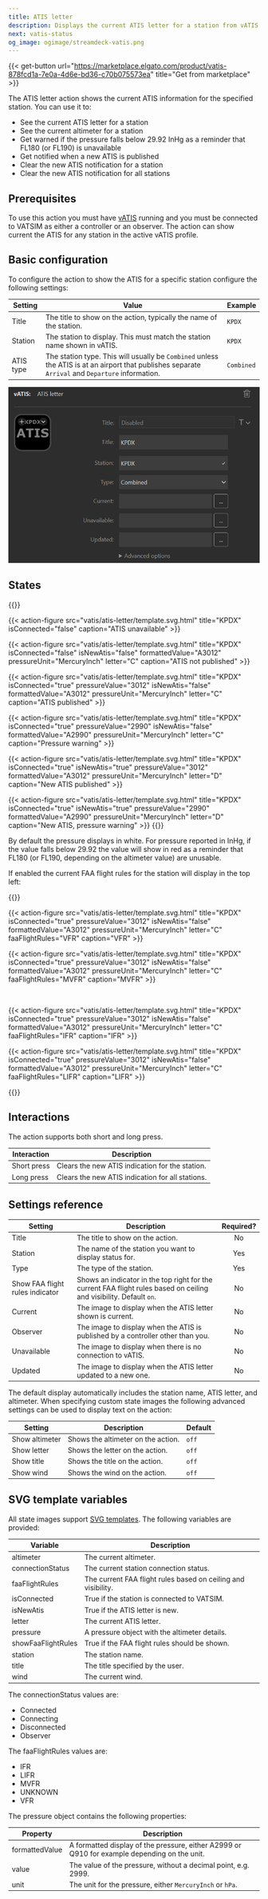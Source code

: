 ```yaml
---
title: ATIS letter
description: Displays the current ATIS letter for a station from vATIS on Stream Deck keys
next: vatis-status
og_image: ogimage/streamdeck-vatis.png
---
```


{{< get-button url="https://marketplace.elgato.com/product/vatis-878fcd1a-7e0a-4d6e-bd36-c70b075573ea" title="Get from marketplace" >}}

The ATIS letter action shows the current ATIS information for the specified station. You can use it to:

- See the current ATIS letter for a station
- See the current altimeter for a station
- Get warned if the pressure falls below 29.92 InHg as a reminder that FL180 (or FL190) is unavailable
- Get notified when a new ATIS is published
- Clear the new ATIS notification for a station
- Clear the new ATIS notification for all stations

## Prerequisites

To use this action you must have [vATIS](https://vatis.app) running and you must be connected to VATSIM as either a controller or an observer. The action can show current the ATIS for any station in the active vATIS profile.

## Basic configuration

To configure the action to show the ATIS for a specific station configure the following settings:

| Setting   | Value                                                                                                                                             | Example    |
| --------- | ------------------------------------------------------------------------------------------------------------------------------------------------- | ---------- |
| Title     | The title to show on the action, typically the name of the station.                                                                               | `KPDX`     |
| Station   | The station to display. This must match the station name shown in vATIS.                                                                          | `KPDX`     |
| ATIS type | The station type. This will usually be `Combined` unless the ATIS is at an airport that publishes separate `Arrival` and `Departure` information. | `Combined` |

![Screenshot of an ATIS letter action configuration, with the title and callsign set to KPDX and the type set to Combined.](configuration.png)

## States

{{<action-figures>}}

<!-- Unavailable -->

{{< action-figure src="vatis/atis-letter/template.svg.html" title="KPDX" isConnected="false" caption="ATIS unavailable" >}}

<!-- Available, not published -->

{{< action-figure src="vatis/atis-letter/template.svg.html" title="KPDX" isConnected="false" isNewAtis="false" formattedValue="A3012" pressureUnit="MercuryInch" letter="C" caption="ATIS not published" >}}

<!-- Available -->

{{< action-figure src="vatis/atis-letter/template.svg.html" title="KPDX" isConnected="true" pressureValue="3012" isNewAtis="false" formattedValue="A3012" pressureUnit="MercuryInch" letter="C" caption="ATIS published" >}}

<!-- Available, pressure warning -->

{{< action-figure src="vatis/atis-letter/template.svg.html" title="KPDX" isConnected="true" pressureValue="2990" isNewAtis="false" formattedValue="A2990" pressureUnit="MercuryInch" letter="C" caption="Pressure warning" >}}

<!-- Available, published, new -->

{{< action-figure src="vatis/atis-letter/template.svg.html" title="KPDX" isConnected="true" isNewAtis="true" pressureValue="3012" formattedValue="A3012" pressureUnit="MercuryInch" letter="D" caption="New ATIS published" >}}

<!-- Available, published, new, pressure warning -->

{{< action-figure src="vatis/atis-letter/template.svg.html" title="KPDX" isConnected="true" isNewAtis="true" pressureValue="2990" formattedValue="A2990" pressureUnit="MercuryInch" letter="D" caption="New ATIS, pressure warning" >}}
{{</action-figures>}}

By default the pressure displays in white. For pressure reported in InHg, if the value falls below 29.92 the value will show in red as a reminder that FL180 (or FL190, depending on the altimeter value) are unusable.

If enabled the current FAA flight rules for the station will display in the top left:

{{<action-figures>}}

{{< action-figure src="vatis/atis-letter/template.svg.html" title="KPDX" isConnected="true" pressureValue="3012" isNewAtis="false" formattedValue="A3012" pressureUnit="MercuryInch" letter="C" faaFlightRules="VFR" caption="VFR" >}}

{{< action-figure src="vatis/atis-letter/template.svg.html" title="KPDX" isConnected="true" pressureValue="3012" isNewAtis="false" formattedValue="A3012" pressureUnit="MercuryInch" letter="C" faaFlightRules="MVFR" caption="MVFR" >}}

</br>

{{< action-figure src="vatis/atis-letter/template.svg.html" title="KPDX" isConnected="true" pressureValue="3012" isNewAtis="false" formattedValue="A3012" pressureUnit="MercuryInch" letter="C" faaFlightRules="IFR" caption="IFR" >}}

{{< action-figure src="vatis/atis-letter/template.svg.html" title="KPDX" isConnected="true" pressureValue="3012" isNewAtis="false" formattedValue="A3012" pressureUnit="MercuryInch" letter="C" faaFlightRules="LIFR" caption="LIFR" >}}

{{</action-figures>}}

## Interactions

The action supports both short and long press.

| Interaction | Description                                      |
| ----------- | ------------------------------------------------ |
| Short press | Clears the new ATIS indication for the station.  |
| Long press  | Clears the new ATIS indication for all stations. |

## Settings reference

| Setting                         | Description                                                                                                         | Required? |
| ------------------------------- | ------------------------------------------------------------------------------------------------------------------- | :-------: |
| Title                           | The title to show on the action.                                                                                    |    No     |
| Station                         | The name of the station you want to display status for.                                                             |    Yes    |
| Type                            | The type of the station.                                                                                            |    Yes    |
| Show FAA flight rules indicator | Shows an indicator in the top right for the current FAA flight rules based on ceiling and visibility. Default `on`. |    No     |
| Current                         | The image to display when the ATIS letter shown is current.                                                         |    No     |
| Observer                        | The image to display when the ATIS is published by a controller other than you.                                     |    No     |
| Unavailable                     | The image to display when there is no connection to vATIS.                                                          |    No     |
| Updated                         | The image to display when the ATIS letter updated to a new one.                                                     |    No     |

The default display automatically includes the station name, ATIS letter, and altimeter. When specifying
custom state images the following advanced settings can be used to display text on the action:

| Setting        | Description                        | Default |
| -------------- | ---------------------------------- | ------- |
| Show altimeter | Shows the altimeter on the action. | `off`   |
| Show letter    | Shows the letter on the action.    | `off`   |
| Show title     | Shows the title on the action.     | `off`   |
| Show wind      | Shows the wind on the action.      | `off`   |

## SVG template variables

All state images support [SVG templates](../svg-templates/). The following variables are provided:

| Variable           | Description                                                   |
| ------------------ | ------------------------------------------------------------- |
| altimeter          | The current altimeter.                                        |
| connectionStatus   | The current station connection status.                        |
| faaFlightRules     | The current FAA flight rules based on ceiling and visibility. |
| isConnected        | True if the station is connected to VATSIM.                   |
| isNewAtis          | True if the ATIS letter is new.                               |
| letter             | The current ATIS letter.                                      |
| pressure           | A pressure object with the altimeter details.                 |
| showFaaFlightRules | True if the FAA flight rules should be shown.                 |
| station            | The station name.                                             |
| title              | The title specified by the user.                              |
| wind               | The current wind.                                             |

The connectionStatus values are:

- Connected
- Connecting
- Disconnected
- Observer

The faaFlightRules values are:

- IFR
- LIFR
- MVFR
- UNKNOWN
- VFR

The pressure object contains the following properties:

| Property       | Description                                                                                  |
| -------------- | -------------------------------------------------------------------------------------------- |
| formattedValue | A formatted display of the pressure, either A2999 or Q910 for example depending on the unit. |
| value          | The value of the pressure, without a decimal point, e.g. 2999.                               |
| unit           | The unit for the pressure, either `MercuryInch` or `hPa`.                                    |
